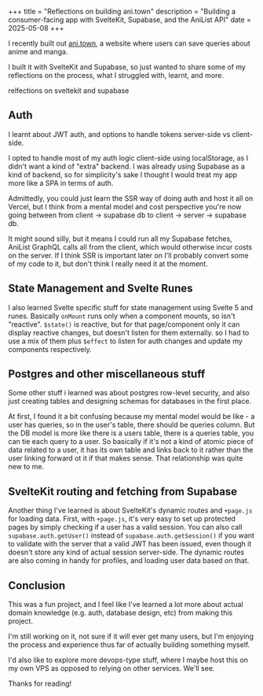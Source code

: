 +++
title = "Reflections on building ani.town"
description = "Building a consumer-facing app with SvelteKit, Supabase, and the AniList API"
date = 2025-05-08
+++

I recently built out [ani.town](https://ani.town), a website where users can save queries about anime and manga.

I built it with SvelteKit and Supabase, so just wanted to share some of my reflections on the process, what I struggled with, learnt, and more.

relfections on sveltekit and supabase


## Auth

I learnt about JWT auth, and options to handle tokens server-side vs client-side.

I opted to handle most of my auth logic client-side using localStorage, as I didn't want a kind of "extra" backend. I was already using Supabase as a kind of backend, so for simplicity's sake I thought I would treat my app more like a SPA in terms of auth.

Admittedly, you could just learn the SSR way of doing auth and host it all on Vercel, but I think from a mental model and cost perspective you're now going between from client -> supabase db to client -> server -> supabase db.

It might sound silly, but it means I could run all my Supabase fetches, AniList GraphQL calls all from the client, which would otherwise incur costs on the server. If I think SSR is important later on I'll probably convert some of my code to it, but don't think I really need it at the moment.

## State Management and Svelte Runes

I also learned Svelte specific stuff for state management using Svelte 5 and runes. Basically `onMount` runs only when a component mounts, so isn't "reactive". `$state()` is reactive, but for that page/component only it can display reactive changes, but doesn't listen for them externally. so I had to use a mix of them plus `$effect` to listen for auth changes and update my components respectively.

## Postgres and other miscellaneous stuff

Some other stuff i learned was about postgres row-level security, and also just creating tables and designing schemas for databases in the first place.

At first, I found it a bit confusing because my mental model would be like - a user has queries, so in the user's table, there should be queries column. But the DB model is more like there is a users table, there is a queries table, you can tie each query to a user. So basically if it's not a kind of atomic piece of data related to a user, it has its own table and links back to it rather than the user linking forward ot it if that makes sense. That relationship was quite new to me.

## SvelteKit routing and fetching from Supabase

Another thing I've learned is about SvelteKit's dynamic routes and `+page.js` for loading data. First, with `+page.js`, it's very easy to set up protected pages by simply checking if a user has a valid session. You can also call `supabase.auth.getUser()` instead of `supabase.auth.getSession()` if you want to validate with the server that a valid JWT has been issued, even though it doesn't store any kind of actual session server-side. The dynamic routes are also coming in handy for profiles, and loading user data based on that.

## Conclusion

This was a fun project, and I feel like I've learned a lot more about actual domain knowledge (e.g. auth, database design, etc) from making this project.

I'm still working on it, not sure if it will ever get many users, but I'm enjoying the process and experience thus far of actually building something myself.

I'd also like to explore more devops-type stuff, where I maybe host this on my own VPS as opposed to relying on other services. We'll see.

Thanks for reading!
